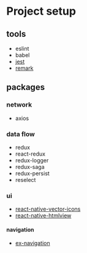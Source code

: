 # Project setup

## tools

* eslint
* babel
* [jest](https://facebook.github.io/jest/docs/tutorial-react-native.html)
* [remark](https://github.com/wooorm/remark-lint)

## packages

### network

* axios

### data flow

* redux
* react-redux
* redux-logger
* redux-saga
* redux-persist
* reselect

### ui

* [react-native-vector-icons](https://github.com/oblador/react-native-vector-icons)
* [react-native-htmlview](https://github.com/jsdf/react-native-htmlview)

#### navigation

* [ex-navigation](https://github.com/exponentjs/ex-navigation)
